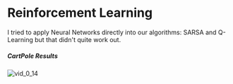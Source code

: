 # Reinforcement Learning

I tried to apply Neural Networks directly into our algorithms: SARSA and Q-Learning but that didn't quite work out.

##### CartPole Results

![vid_0_14](https://user-images.githubusercontent.com/53657825/178179457-d88f9844-c20f-4344-84e5-ccd3436cb4cb.gif)
